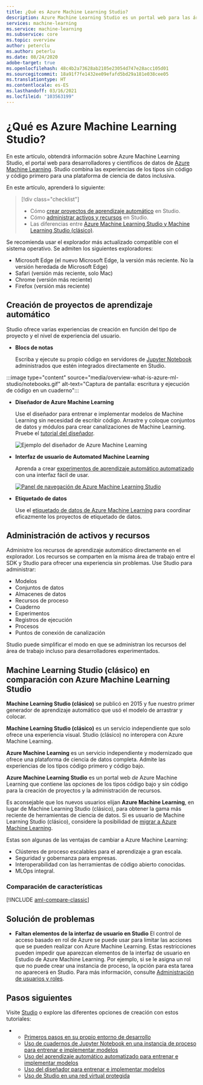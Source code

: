 ```yaml
---
title: ¿Qué es Azure Machine Learning Studio?
description: Azure Machine Learning Studio es un portal web para las áreas de trabajo de Azure Machine Learning. Studio combina las experiencias de los tipos sin código y código primero para una plataforma de ciencia de datos inclusiva.
services: machine-learning
ms.service: machine-learning
ms.subservice: core
ms.topic: overview
author: peterclu
ms.author: peterlu
ms.date: 08/24/2020
adobe-target: true
ms.openlocfilehash: 48c4b2a73628ab2105e23054d747e28acc105d01
ms.sourcegitcommit: 18a91f7fe1432ee09efafd5bd29a181e038cee05
ms.translationtype: HT
ms.contentlocale: es-ES
ms.lasthandoff: 03/16/2021
ms.locfileid: "103563199"
---
```

# <a name="what-is-azure-machine-learning-studio"></a>¿Qué es Azure Machine Learning Studio?

En este artículo, obtendrá información sobre Azure Machine Learning Studio, el portal web para desarrolladores y científicos de datos de [Azure Machine Learning](overview-what-is-azure-ml.md). Studio combina las experiencias de los tipos sin código y código primero para una plataforma de ciencia de datos inclusiva.

En este artículo, aprenderá lo siguiente:
>[!div class="checklist"]
> - Cómo [crear proyectos de aprendizaje automático](#author-machine-learning-projects) en Studio.
> - Cómo [administrar activos y recursos](#manage-assets-and-resources) en Studio.
> - Las diferencias entre [Azure Machine Learning Studio y Machine Learning Studio (clásico)](#ml-studio-classic-vs-azure-machine-learning-studio).

Se recomienda usar el explorador más actualizado compatible con el sistema operativo. Se admiten los siguientes exploradores:
  * Microsoft Edge (el nuevo Microsoft Edge, la versión más reciente. No la versión heredada de Microsoft Edge)
  * Safari (versión más reciente, solo Mac)
  * Chrome (versión más reciente)
  * Firefox (versión más reciente)

## <a name="author-machine-learning-projects"></a>Creación de proyectos de aprendizaje automático

Studio ofrece varias experiencias de creación en función del tipo de proyecto y el nivel de experiencia del usuario.

+ **Blocs de notas**

  Escriba y ejecute su propio código en servidores de [Jupyter Notebook](how-to-run-jupyter-notebooks.md) administrados que estén integrados directamente en Studio. 

:::image type="content" source="media/overview-what-is-azure-ml-studio/notebooks.gif" alt-text="Captura de pantalla: escritura y ejecución de código en un cuaderno":::

+ **Diseñador de Azure Machine Learning**

  Use el diseñador para entrenar e implementar modelos de Machine Learning sin necesidad de escribir código. Arrastre y coloque conjuntos de datos y módulos para crear canalizaciones de Machine Learning. Pruebe el [tutorial del diseñador](tutorial-designer-automobile-price-train-score.md).

    ![Ejemplo del diseñador de Azure Machine Learning](media/concept-designer/designer-drag-and-drop.gif)

+ **Interfaz de usuario de Automated Machine Learning**

  Aprenda a crear [experimentos de aprendizaje automático automatizado](tutorial-first-experiment-automated-ml.md) con una interfaz fácil de usar. 

  [![Panel de navegación de Azure Machine Learning Studio](./media/overview-what-is-azure-ml/azure-machine-learning-automated-ml-ui.jpg)](./media/overview-what-is-azure-ml/azure-machine-learning-automated-ml-ui.jpg)

+ **Etiquetado de datos**

    Use el [etiquetado de datos de Azure Machine Learning](how-to-create-labeling-projects.md) para coordinar eficazmente los proyectos de etiquetado de datos.

## <a name="manage-assets-and-resources"></a>Administración de activos y recursos

Administre los recursos de aprendizaje automático directamente en el explorador. Los recursos se comparten en la misma área de trabajo entre el SDK y Studio para ofrecer una experiencia sin problemas. Use Studio para administrar:

- Modelos
- Conjuntos de datos
- Almacenes de datos
- Recursos de proceso
- Cuaderno
- Experimentos
- Registros de ejecución
- Procesos 
- Puntos de conexión de canalización

Studio puede simplificar el modo en que se administran los recursos del área de trabajo incluso para desarrolladores experimentados.

## <a name="ml-studio-classic-vs-azure-machine-learning-studio"></a>Machine Learning Studio (clásico) en comparación con Azure Machine Learning Studio

**Machine Learning Studio (clásico)** se publicó en 2015 y fue nuestro primer generador de aprendizaje automático que usó el modelo de arrastrar y colocar. 

**Machine Learning Studio (clásico)** es un servicio independiente que solo ofrece una experiencia visual. Studio (clásico) no interopera con Azure Machine Learning.

**Azure Machine Learning** es un servicio independiente y modernizado que ofrece una plataforma de ciencia de datos completa. Admite las experiencias de los tipos código primero y código bajo.

**Azure Machine Learning Studio** es un portal web *de* Azure Machine Learning que contiene las opciones de los tipos código bajo y sin código para la creación de proyectos y la administración de recursos. 

Es aconsejable que los nuevos usuarios elijan **Azure Machine Learning**, en lugar de Machine Learning Studio (clásico), para obtener la gama más reciente de herramientas de ciencia de datos. Si es usuario de Machine Learning Studio (clásico), considere la posibilidad de [migrar a Azure Machine Learning](classic/migrate-overview.md).

Estas son algunas de las ventajas de cambiar a Azure Machine Learning:

- Clústeres de proceso escalables para el aprendizaje a gran escala.
- Seguridad y gobernanza para empresas.
- Interoperabilidad con las herramientas de código abierto conocidas.
- MLOps integral.

### <a name="feature-comparison"></a>Comparación de características

[!INCLUDE [aml-compare-classic](../../includes/machine-learning-compare-classic-aml.md)]

## <a name="troubleshooting"></a>Solución de problemas

* **Faltan elementos de la interfaz de usuario en Studio** El control de acceso basado en rol de Azure se puede usar para limitar las acciones que se pueden realizar con Azure Machine Learning. Estas restricciones pueden impedir que aparezcan elementos de la interfaz de usuario en Estudio de Azure Machine Learning. Por ejemplo, si se le asigna un rol que no puede crear una instancia de proceso, la opción para esta tarea no aparecerá en Studio. Para más información, consulte [Administración de usuarios y roles](how-to-assign-roles.md).

## <a name="next-steps"></a>Pasos siguientes

Visite [Studio](https://ml.azure.com) o explore las diferentes opciones de creación con estos tutoriales:  

- + [Primeros pasos en su propio entorno de desarrollo](tutorial-1st-experiment-sdk-setup-local.md)
  + [Uso de cuadernos de Jupyter Notebook en una instancia de proceso para entrenar e implementar modelos](tutorial-1st-experiment-sdk-setup.md)
  + [Uso del aprendizaje automático automatizado para entrenar e implementar modelos](tutorial-first-experiment-automated-ml.md)  
  + [Uso del diseñador para entrenar e implementar modelos](tutorial-designer-automobile-price-train-score.md)
  + [Uso de Studio en una red virtual protegida](how-to-enable-studio-virtual-network.md)